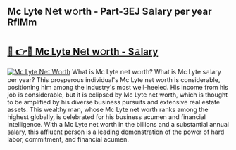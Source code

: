 ## Mc Lyte N𝚎t w𝚘rth - Part-3EJ S𝚊lary per year RflMm

# <h2><a href="http://gc48on.nevu.top/?p=Mc+Lyte">🔗 👉🔴 Mc Lyte N𝚎t w𝚘rth - S𝚊lary</a></h2>

[![Mc Lyte N𝚎t W𝚘rth](https://i.imgur.com/Oavwk0R.jpeg)](http://gc48on.nevu.top/?p=Mc+Lyte)
What is Mc Lyte n𝚎t w𝚘rth? What is Mc Lyte s𝚊lary per year?
This prosperous individual's Mc Lyte net worth is considerable, positioning him among the industry's most well-heeled. His income from his job is considerable, but it is eclipsed by Mc Lyte net worth, which is thought to be amplified by his diverse business pursuits and extensive real estate assets. This wealthy man, whose Mc Lyte net worth ranks among the highest globally, is celebrated for his business acumen and financial intelligence. With a Mc Lyte net worth in the billions and a substantial annual salary, this affluent person is a leading demonstration of the power of hard labor, commitment, and financial acumen.
